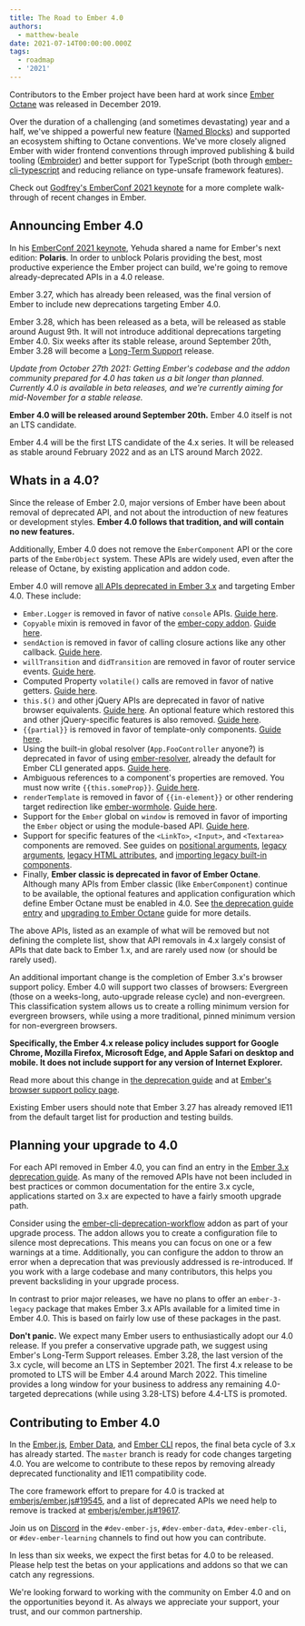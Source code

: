 ```yaml
---
title: The Road to Ember 4.0
authors:
  - matthew-beale
date: 2021-07-14T00:00:00.000Z
tags:
  - roadmap
  - '2021'
---
```


Contributors to the Ember project have been hard at work since [Ember Octane](https://blog.emberjs.com/octane-is-here/) was released in December 2019.

Over the duration of a challenging (and sometimes devastating) year and a half, we've shipped a powerful new feature ([Named Blocks](https://api.emberjs.com/ember/3.26/modules/@glimmer%2Fcomponent#passing-multiple-blocks)) and supported an ecosystem shifting to Octane conventions. We've more closely aligned Ember with wider frontend conventions through improved publishing & build tooling ([Embroider](https://github.com/embroider-build/embroider)) and better support for TypeScript (both through [ember-cli-typescript](https://github.com/typed-ember/ember-cli-typescript) and reducing reliance on type-unsafe framework features).

Check out [Godfrey's EmberConf 2021 keynote](https://youtu.be/1Z6cLV2licU?t=103) for
a more complete walk-through of recent changes in Ember.

## Announcing Ember 4.0

In his [EmberConf 2021 keynote](https://www.youtube.com/watch?v=pJPUQQQ9QDg), Yehuda shared a name for Ember's next edition: **Polaris**. In order to unblock Polaris providing the best, most productive experience the Ember project can build, we're going to remove already-deprecated APIs in a 4.0 release.

Ember 3.27, which has already been released, was the final version of Ember to include new deprecations targeting Ember 4.0.

Ember 3.28, which has been released as a beta, will be released as stable around August 9th. It will not introduce additional deprecations targeting Ember 4.0. Six weeks after its stable release, around September 20th, Ember 3.28 will become a [Long-Term Support](https://emberjs.com/releases/lts/) release.

*Update from October 27th 2021: Getting Ember's codebase and the addon community
prepared for 4.0 has taken us a bit longer than planned. Currently 4.0 is
available in beta releases, and we're currently aiming for mid-November for a
stable release.*

**Ember 4.0 will be released around September 20th.** Ember 4.0 itself is not an LTS candidate.

Ember 4.4 will be the first LTS candidate of the 4.x series. It will be released as stable around February 2022 and as an LTS around March 2022.

## Whats in a 4.0?

Since the release of Ember 2.0, major versions of Ember have been about removal of deprecated API, and not about the introduction of new features or development styles. **Ember 4.0 follows that tradition, and will contain no new features.**

Additionally, Ember 4.0 does not remove the `EmberComponent` API or the core parts of the `EmberObject` system. These APIs are widely used, even after the release of Octane, by existing application and addon code.

Ember 4.0 will remove [all APIs deprecated in Ember 3.x](https://deprecations.emberjs.com/v3.x) and targeting Ember 4.0. These include:

- `Ember.Logger` is removed in favor of native `console` APIs. [Guide here](https://deprecations.emberjs.com/v3.x/#toc_ember-console-deprecate-logger).
- `Copyable` mixin is removed in favor of the [ember-copy addon](https://github.com/emberjs/ember-copy). [Guide here](https://deprecations.emberjs.com/v3.x/#toc_ember-runtime-deprecate-copy-copyable).
- `sendAction` is removed in favor of calling closure actions like any other callback. [Guide here](https://deprecations.emberjs.com/v3.x/#toc_ember-component-send-action).
- `willTransition` and `didTransition` are removed in favor of router service events. [Guide here](https://deprecations.emberjs.com/v3.x/#toc_deprecate-router-events).
- Computed Property `volatile()` calls are removed in favor of native getters. [Guide here](https://deprecations.emberjs.com/v3.x/#toc_computed-property-volatile).
- `this.$()` and other jQuery APIs are deprecated in favor of native browser equivalents. [Guide here](https://deprecations.emberjs.com/v3.x/#toc_jquery-apis). An optional feature which restored this and other jQuery-specific features is also removed. [Guide here](https://deprecations.emberjs.com/v3.x/#toc_optional-feature-jquery-integration).
- `{{partial}}` is removed in favor of template-only components. [Guide here](https://deprecations.emberjs.com/v3.x/#toc_ember-partial).
- Using the built-in global resolver (`App.FooController` anyone?) is deprecated in favor of using [ember-resolver](https://github.com/ember-cli/ember-resolver), already the default for Ember CLI generated apps. [Guide here](https://deprecations.emberjs.com/v3.x/#toc_ember-deprecate-globals-resolver).
- Ambiguous references to a component's properties are removed. You must now write `{{this.someProp}}`. [Guide here](https://deprecations.emberjs.com/v3.x/#toc_this-property-fallback).
- `renderTemplate` is removed in favor of `{{in-element}}` or other rendering target redirection like [ember-wormhole](https://github.com/yapplabs/ember-wormhole). [Guide here](https://deprecations.emberjs.com/v3.x/#toc_route-render-template).
- Support for the `Ember` global on `window` is removed in favor of importing the `Ember` object or using the module-based API. [Guide here](https://deprecations.emberjs.com/v3.x/#toc_ember-global).
- Support for specific features of the `<LinkTo>`, `<Input>`, and `<Textarea>` components are removed. See guides on [positional arguments](https://deprecations.emberjs.com/v3.x/#toc_ember-glimmer-link-to-positional-arguments), [legacy arguments](https://deprecations.emberjs.com/v3.x/#toc_ember-built-in-components-legacy-arguments), [legacy HTML attributes](https://deprecations.emberjs.com/v3.x/#toc_ember-built-in-components-legacy-attribute-arguments), and [importing legacy built-in components](https://deprecations.emberjs.com/v3.x/#toc_ember-built-in-components-import).
- Finally, **Ember classic is deprecated in favor of Ember Octane**. Although
many APIs from Ember classic (like `EmberComponent`) continue to be available,
the optional features and application configuration which define Ember Octane
must be enabled in 4.0. See [the deprecation guide
entry](https://deprecations.emberjs.com/v3.x#toc_editions-classic) and
[upgrading to Ember
Octane](https://guides.emberjs.com/v3.27.0/upgrading/current-edition/) guide for
more details.

The above APIs, listed as an example of what will be removed but not defining the complete list, show that API removals in 4.x largely consist of APIs that date back to Ember 1.x, and are rarely used now (or should be rarely used).

An additional important change is the completion of Ember 3.x's browser support policy. Ember 4.0 will support two classes of browsers: Evergreen (those on a weeks-long, auto-upgrade release cycle) and non-evergreen. This classification system allows us to create a rolling minimum version for evergreen browsers, while using a more traditional, pinned minimum version for non-evergreen browsers.

**Specifically, the Ember 4.x release policy includes support for Google Chrome, Mozilla Firefox, Microsoft Edge, and Apple Safari on desktop and mobile. It does not include support for any version of Internet Explorer.**

Read more about this change in [the deprecation guide](https://deprecations.emberjs.com/v3.x/#toc_3-0-browser-support-policy) and at [Ember's browser support policy page](https://emberjs.com/browser-support/).

Existing Ember users should note that Ember 3.27 has already removed IE11 from the default target list for production and testing builds.

## Planning your upgrade to 4.0

For each API removed in Ember 4.0, you can find an entry in the [Ember 3.x deprecation guide](https://deprecations.emberjs.com/v3.x/). As many of the removed APIs have not been included in best practices or common documentation for the entire 3.x cycle, applications started on 3.x are expected to have a fairly smooth upgrade path.

Consider using the [ember-cli-deprecation-workflow](https://github.com/mixonic/ember-cli-deprecation-workflow) addon as part of your upgrade process. The addon allows you to create a configuration file to silence most deprecations. This means you can focus on one or a few warnings at a time. Additionally, you can configure the addon to throw an error when a deprecation that was previously addressed is re-introduced. If you work with a large codebase and many contributors, this helps you prevent backsliding in your upgrade process.

In contrast to prior major releases, we have no plans to offer an
`ember-3-legacy` package that makes Ember 3.x APIs available for a limited time
in Ember 4.0. This is based on fairly low use of these packages in the past.

**Don't panic.** We expect many Ember users to enthusiastically adopt our 4.0 release. If you prefer a conservative upgrade path, we suggest using Ember's Long-Term Support releases. Ember 3.28, the last version of the 3.x cycle, will become an LTS in September 2021. The first 4.x release to be promoted to LTS will be Ember 4.4 around March 2022. This timeline provides a long window for your business to address any remaining 4.0-targeted deprecations (while using 3.28-LTS) before 4.4-LTS is promoted.

## Contributing to Ember 4.0

In the [Ember.js](https://github.com/emberjs/ember.js), [Ember Data](https://github.com/emberjs/data), and [Ember CLI](https://github.com/ember-cli/ember-cli) repos, the final beta cycle of 3.x has already started. The `master` branch is ready for code changes targeting 4.0. You are welcome to contribute to these repos by removing already deprecated functionality and IE11 compatibility code.

The core framework effort to prepare for 4.0 is tracked at
[emberjs/ember.js#19545](https://github.com/emberjs/ember.js/issues/19545), and
a list of deprecated APIs we need help to remove is tracked at
[emberjs/ember.js#19617](https://github.com/emberjs/ember.js/issues/19617).

Join us on [Discord](https://discord.com/invite/emberjs) in the `#dev-ember-js`, `#dev-ember-data`, `#dev-ember-cli`, or `#dev-ember-learning` channels to find out how you can contribute.

In less than six weeks, we expect the first betas for 4.0 to be released. Please help test the betas on your applications and addons so that we can catch any regressions.

We're looking forward to working with the community on Ember 4.0 and on the opportunities beyond it. As always we appreciate your support, your trust, and our common partnership.
